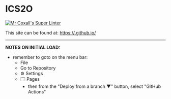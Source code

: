 # ICS2O

[![Mr Coxall's Super Linter](https://github.com/ICD2O-Unit-1-03-Kyle-Mathew-Magnaye8/workflows/Mr%20Coxall's%20Super%20Linter/badge.svg)](https://github.com/ICD2O-Unit-1-03-Kyle-Mathew-Magnaye8/actions)


This site can be found at: [https://<OWNER>.github.io/<REPOSITORY>](https://ICD2O-Unit-1-03-Kyle-Mathew-Magnaye8)

---

**NOTES ON INITIAL LOAD:**
- remember to goto on the menu bar:
  - File
  - Go to Repository
  - ⚙ Settings
  - 🗔 Pages
    - then from the "Deploy from a branch ▼" button, select "GitHub Actions"
